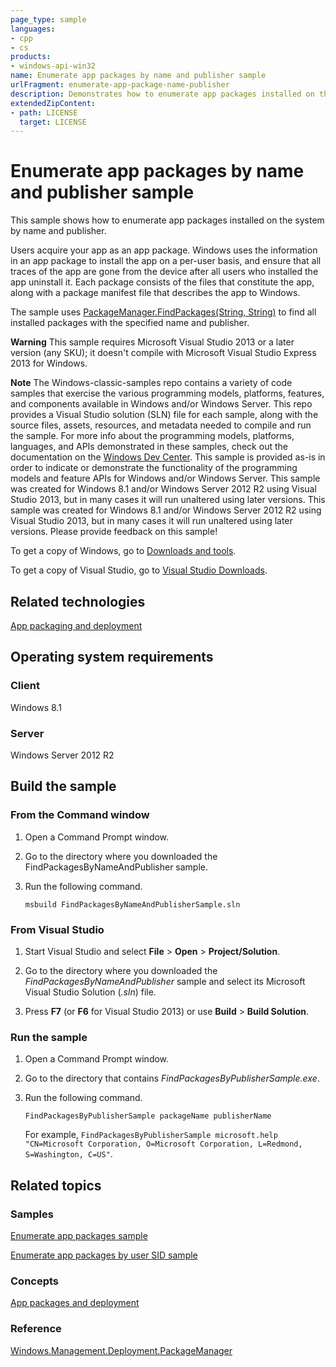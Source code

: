 ```yaml
---
page_type: sample
languages:
- cpp
- cs
products:
- windows-api-win32
name: Enumerate app packages by name and publisher sample
urlFragment: enumerate-app-package-name-publisher
description: Demonstrates how to enumerate app packages installed on the system by name and publisher.
extendedZipContent:
- path: LICENSE
  target: LICENSE
---
```


# Enumerate app packages by name and publisher sample

This sample shows how to enumerate app packages installed on the system by name and publisher.

Users acquire your app as an app package. Windows uses the information in an app package to install the app on a per-user basis, and ensure that all traces of the app are gone from the device after all users who installed the app uninstall it. Each package consists of the files that constitute the app, along with a package manifest file that describes the app to Windows.

The sample uses [PackageManager.FindPackages(String, String)](http://msdn.microsoft.com/en-us/library/windows/desktop/br240970) to find all installed packages with the specified name and publisher.

**Warning**  This sample requires Microsoft Visual Studio 2013 or a later version (any SKU); it doesn't compile with Microsoft Visual Studio Express 2013 for Windows.

**Note**  The Windows-classic-samples repo contains a variety of code samples that exercise the various programming models, platforms, features, and components available in Windows and/or Windows Server. This repo provides a Visual Studio solution (SLN) file for each sample, along with the source files, assets, resources, and metadata needed to compile and run the sample. For more info about the programming models, platforms, languages, and APIs demonstrated in these samples, check out the documentation on the [Windows Dev Center](https://dev.windows.com). This sample is provided as-is in order to indicate or demonstrate the functionality of the programming models and feature APIs for Windows and/or Windows Server. This sample was created for Windows 8.1 and/or Windows Server 2012 R2 using Visual Studio 2013, but in many cases it will run unaltered using later versions. This sample was created for Windows 8.1 and/or Windows Server 2012 R2 using Visual Studio 2013, but in many cases it will run unaltered using later versions. Please provide feedback on this sample!

To get a copy of Windows, go to [Downloads and tools](http://go.microsoft.com/fwlink/p/?linkid=301696).

To get a copy of Visual Studio, go to [Visual Studio Downloads](http://go.microsoft.com/fwlink/p/?linkid=301697).

## Related technologies

[App packaging and deployment](http://msdn.microsoft.com/en-us/library/windows/desktop/hh446593)

## Operating system requirements

### Client

Windows 8.1

### Server

Windows Server 2012 R2

## Build the sample

### From the Command window

1.  Open a Command Prompt window.

2.  Go to the directory where you downloaded the FindPackagesByNameAndPublisher sample.

3.  Run the following command.

    ```msbuild FindPackagesByNameAndPublisherSample.sln```

### From Visual Studio

1.  Start Visual Studio and select **File** \> **Open** \> **Project/Solution**.

2.  Go to the directory where you downloaded the *FindPackagesByNameAndPublisher* sample and select its Microsoft Visual Studio Solution (*.sln*) file.

3.  Press **F7** (or **F6** for Visual Studio 2013) or use **Build** \> **Build Solution**.

### Run the sample

1.  Open a Command Prompt window.

2.  Go to the directory that contains *FindPackagesByPublisherSample.exe*.

3.  Run the following command.

    ```FindPackagesByPublisherSample packageName publisherName```

    For example, ```FindPackagesByPublisherSample microsoft.help "CN=Microsoft Corporation, O=Microsoft Corporation, L=Redmond, S=Washington, C=US"```.

## Related topics

### Samples

[Enumerate app packages sample](http://code.msdn.microsoft.com/windowsdesktop/Package-Manager-Inventory-ee821079)

[Enumerate app packages by user SID sample](http://code.msdn.microsoft.com/windowsdesktop/Package-Manager-Inventory-5bee970a)

### Concepts

[App packages and deployment](http://msdn.microsoft.com/en-us/library/windows/desktop/hh464929)

### Reference 

[Windows.Management.Deployment.PackageManager](http://msdn.microsoft.com/en-us/library/windows/desktop/br240960)

